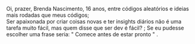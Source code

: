 Oi, prazer, Brenda Nascimento, 16 anos, entre códigos aleatórios e ideias mais rodadas que meus códigos;  
Ser apaixonada por criar coisas novas e ter insights diários não é uma tarefa muito fácil, mas quem disse que ser dev é fácil? ;
Se eu pudesse escolher uma frase seria: " Comece antes de estar pronto " .  
